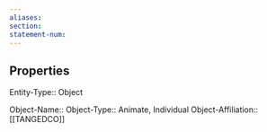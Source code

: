 ```yaml
---
aliases: 
section: 
statement-num: 
---
```

## Properties

Entity-Type:: Object

Object-Name:: 
Object-Type:: Animate, Individual
Object-Affiliation:: [[TANGEDCO]]
